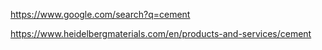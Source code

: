 https://www.google.com/search?q=cement

https://www.heidelbergmaterials.com/en/products-and-services/cement
